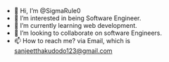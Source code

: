 - 👋 Hi, I’m @SigmaRule0
- 👀 I’m interested in being Software Engineer.
- 🌱 I’m currently learning web development.
- 💞️ I’m looking to collaborate on software Engineers.
- 📫 How to reach me? via Email, which is sanjeetthakudodo123@gmail.com

<!---
SigmaRule0/SigmaRule0 is a ✨ special ✨ repository because its `README.md` (this file) appears on your GitHub profile.
You can click the Preview link to take a look at your changes.
--->
